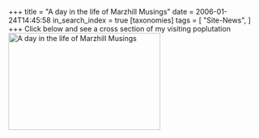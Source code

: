 +++
title = "A day in the life of Marzhill Musings"
date = 2006-01-24T14:45:58
in_search_index = true
[taxonomies]
tags = [
"Site-News",
]
+++
Click below and see a cross section of my visiting poplutation<br /> <a href="/personal/1_24_06_grph.png"><img src='/personal/1_24_06_grph.png' alt='A day in the life of Marzhill Musings' width='300' height='192' /></a>
